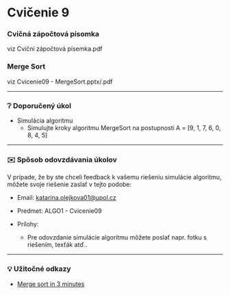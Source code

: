 # Cvičenie 9
### Cvičná zápočtová písomka
viz Cviční zápočtová písemka.pdf

### Merge Sort
viz Cvicenie09 - MergeSort.pptx/.pdf


---
### :grey_question: Doporučený úkol
- Simulácia algoritmu
  - Simulujte kroky algoritmu MergeSort na postupnosti A = [9, 1, 7, 6, 0, 8, 4, 5]


---
### :envelope: Spôsob odovzdávania úkolov
V prípade, že by ste chceli feedback k vašemu riešeniu simulácie algoritmu, môžete svoje riešenie zaslať v tejto podobe:

- Email: katarina.olejkova01@upol.cz
- Predmet: ALGO1 - Cvicenie09

- Prílohy:
  - Pre odovzdanie simulácie algoritmu môžete poslať napr. fotku s riešením, texťák atď..

---
### :bulb: Užitočné odkazy
- [Merge sort in 3 minutes](https://www.youtube.com/watch?v=4VqmGXwpLqc)
